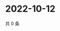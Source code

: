 # 2022-10-12

共 0 条

<!-- BEGIN WEIBO -->
<!-- 最后更新时间 Wed Oct 12 2022 10:05:37 GMT+0800 (China Standard Time) -->

<!-- END WEIBO -->
